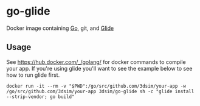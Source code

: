 # go-glide
Docker image containing [Go](https://golang.org/), git, and [Glide](https://github.com/Masterminds/glide)

## Usage

See https://hub.docker.com/_/golang/ for docker commands to compile your app.  If you're using glide
you'll want to see the example below to see how to run glide first.   

```
docker run -it --rm -v "$PWD":/go/src/github.com/3dsim/your-app -w /go/src/github.com/3dsim/your-app 3dsim/go-glide sh -c "glide install --strip-vendor; go build"
```
